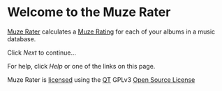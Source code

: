 # Welcome to the Muze Rater

<a href="https://github.com/Jalopy-Tech/Muze-Rating/blob/master/Muze-Rater.md">Muze Rater</a> calculates a <a href="https://github.com/Jalopy-Tech/Muze-Rating/blob/master/Muze-Rating.md">Muze Rating</a> for each of your albums in a music database.

Click *Next* to continue...

<p></p>

<p></p>

<p></p>

<p></p>



For help, click *Help* or one of the links on this page.

Muze Rater is  <a href="https://github.com/Jalopy-Tech/Muze-Rating/blob/master/LICENSE.md">licensed</a> using the <a href="https://www.qt.io/">QT</a> GPLv3 <a href="https://doc.qt.io/qt-5/gpl.html">Open Source License</a>

